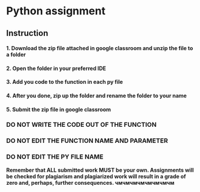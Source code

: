 # Python assignment

## Instruction

#### 1. Download the zip file attached in google classroom and unzip the file to a folder

#### 2. Open the folder in your preferred IDE

#### 3. Add you code to the function in each py file

#### 4. After you done, zip up the folder and rename the folder to your name

#### 5. Submit the zip file in google classroom

### DO NOT WRITE THE CODE OUT OF THE FUNCTION

### DO NOT EDIT THE FUNCTION NAME AND PARAMETER

### DO NOT EDIT THE PY FILE NAME

<strong> Remember that ALL submitted work MUST be your own. Assignments
will be checked for plagiarism and plagiarized work will result in a
grade of zero and, perhaps, further consequences.<strong>
чмчмчмчмчмчмчмчм